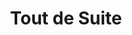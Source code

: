 ---
layout: post
category: concert
title: Tout de Suite
artists: 
- Tout de Suite
place: 
- Mains d'Oeuvres
country: France
city: Saint-Ouen
---